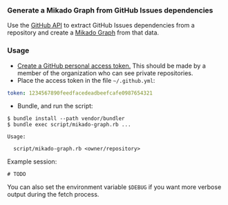 ### Generate a Mikado Graph from GitHub Issues dependencies

Use the [GitHub API](https://developer.github.com/v3/) to extract GitHub Issues dependencies from a repository and create a [Mikado Graph](https://pragprog.com/magazines/2010-06/the-mikado-method) from that data.

### Usage

 - [Create a GitHub personal access token.](https://help.github.com/articles/creating-an-access-token-for-command-line-use/) This should be made by a member of the organization who can see private repositories.
 - Place the access token in the file `~/.github.yml`:

``` yaml
token: 1234567890feedfacedeadbeefcafe0987654321
```

 - Bundle, and run the script:

```
$ bundle install --path vendor/bundler
$ bundle exec script/mikado-graph.rb ...

Usage:

  script/mikado-graph.rb <owner/repository>
```

Example session:

```
# TODO
```

You can also set the environment variable `$DEBUG` if you want more verbose output during the fetch process.

